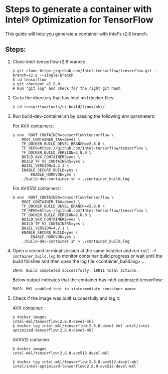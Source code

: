 # Steps to generate a container with Intel® Optimization for TensorFlow

This guide will help you generate a container with Intel's r2.8 branch.

## Steps:

1. Clone intel-tensorflow r2.8 branch:

    ```
    $ git clone https://github.com/Intel-tensorflow/tensorflow.git --branch=r2.8 --single-branch
    $ cd tensorflow
    $ git checkout v2.8.0
    # Run "git log" and check for the right git hash
    ```

2.  Go to the directory that has Intel mkl docker files:

    ```
    $ cd tensorflow/tools/ci_build/linux/mkl/
    ```

3.  Run build-dev-container.sh by passing the following env parameters:

    For AVX containers:

    ```
    $ env  ROOT_CONTAINER=tensorflow/tensorflow \
    	ROOT_CONTAINER_TAG=devel \
    	TF_DOCKER_BUILD_DEVEL_BRANCH=v2.8.0 \
    	TF_REPO=https://github.com/Intel-tensorflow/tensorflow \
    	TF_DOCKER_BUILD_VERSION=2.8.0 \
    	BUILD_AVX_CONTAINERS=yes \
    	BUILD_TF_V2_CONTAINERS=yes \    	
    	BAZEL_VERSION=4.2.1 \    	
    	ENABLE_SECURE_BUILD=yes \
            ENABLE_HOROVOD=yes \
    	./build-dev-container.sh > ./container_build.log
    ```

    For AVX512 containers:

    ```
    $ env  ROOT_CONTAINER=tensorflow/tensorflow \
    	ROOT_CONTAINER_TAG=devel \
    	TF_DOCKER_BUILD_DEVEL_BRANCH=v2.8.0 \
    	TF_REPO=https://github.com/Intel-tensorflow/tensorflow \
    	TF_DOCKER_BUILD_VERSION=2.8.0 \
    	BUILD_SKX_CONTAINERS=yes \
    	BUILD_TF_V2_CONTAINERS=yes \    	
    	BAZEL_VERSION=4.2.1 \    	
    	ENABLE_SECURE_BUILD=yes \
            ENABLE_HOROVOD=yes \
    	./build-dev-container.sh > ./container_build.log
    ```  

4.  Open a second terminal session at the same location and run `tail -f container_build.log` to monitor container build progress
    or wait until the build finishes and then open the log file <container_build.log> ...

    ```
    INFO: Build completed successfully, 18811 total actions.
    ```

    Below output indicates that the container has intel-optimized tensorflow:

    ```
    PASS: MKL enabled test in <intermediate container name>
    ```

5.  Check if the image was built successfully and tag it:

    AVX container:

    ```
    $ docker images
    intel-mkl/tensorflow:2.8.0-devel-mkl
    $ docker tag intel-mkl/tensorflow:2.8.0-devel-mkl intel/intel-optimized-tensorflow:2.8.0-devel-mkl
    ```   

    AVX512 container:

    ```
    $ docker images
    intel-mkl/tensorflow:2.8.0-avx512-devel-mkl
    
    $ docker tag intel-mkl/tensorflow:2.8.0-avx512-devel-mkl intel/intel-optimized-tensorflow:2.8.0-avx512-devel-mkl
    ``` 
